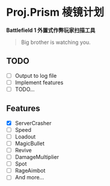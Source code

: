 # Proj.Prism 棱镜计划
**Battlefield 1 外置式作弊玩家扫描工具**

> Big brother is watching you.

## TODO
- [ ] Output to log file
- [ ] Implement features
- [ ] TODO...

## Features
- [x] ServerCrasher
- [ ] Speed
- [ ] Loadout
- [ ] MagicBullet
- [ ] Revive
- [ ] DamageMultiplier
- [ ] Spot
- [ ] RageAimbot
- [ ] And more...
